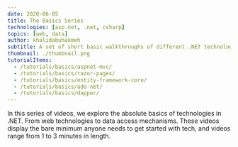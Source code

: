 ```yaml
---
date: 2020-06-05
title: The Basics Series
technologies: [asp.net, .net, csharp]
topics: [web, data]
author: khalidabuhakmeh
subtitle: A set of short basic walkthroughs of different .NET technologies
thumbnail: ./thumbnail.png
tutorialItems:
  - /tutorials/basics/aspnet-mvc/
  - /tutorials/basics/razor-pages/
  - /tutorials/basics/entity-framework-core/
  - /tutorials/basics/ado-net/
  - /tutorials/basics/dapper/
---
```


In this series of videos, we explore the absolute basics of technologies in .NET. From web technologies to data access mechanisms. These videos display the bare minimum anyone needs to get started with tech, and videos range from 1 to 3 minutes in length.